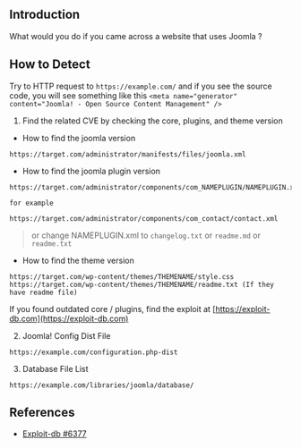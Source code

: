 ## Introduction

[](https://github.com/daffainfo/AllAboutBugBounty/blob/master/Technologies/Joomla.md#introduction)

What would you do if you came across a website that uses Joomla ?

## How to Detect

[](https://github.com/daffainfo/AllAboutBugBounty/blob/master/Technologies/Joomla.md#how-to-detect)

Try to HTTP request to `https://example.com/` and if you see the source code, you will see something like this `<meta name="generator" content="Joomla! - Open Source Content Management" />`

1. Find the related CVE by checking the core, plugins, and theme version

- How to find the joomla version

```
https://target.com/administrator/manifests/files/joomla.xml
```

- How to find the joomla plugin version

```
https://target.com/administrator/components/com_NAMEPLUGIN/NAMEPLUGIN.xml

for example

https://target.com/administrator/components/com_contact/contact.xml
```

> or change NAMEPLUGIN.xml to `changelog.txt` or `readme.md` or `readme.txt`

- How to find the theme version

```
https://target.com/wp-content/themes/THEMENAME/style.css
https://target.com/wp-content/themes/THEMENAME/readme.txt (If they have readme file)
```

If you found outdated core / plugins, find the exploit at [https://exploit-db.com](https://exploit-db.com)

2. Joomla! Config Dist File

```
https://example.com/configuration.php-dist
```

3. Database File List

```
https://example.com/libraries/joomla/database/
```

## References

[](https://github.com/daffainfo/AllAboutBugBounty/blob/master/Technologies/Joomla.md#references)

- [Exploit-db #6377](https://www.exploit-db.com/ghdb/6377)

